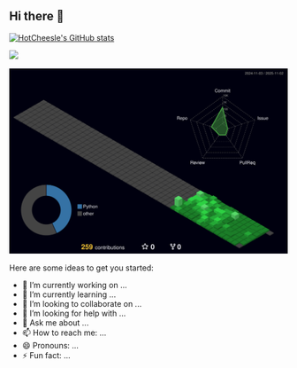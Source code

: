 ## Hi there 👋

[![HotCheesle's GitHub stats](https://github-readme-stats.vercel.app/api?username=HotCheesle&theme=onedark&show_icons=True)](https://github.com/HotCheesle/github-readme-stats)

<a href="https://solved.ac/ssho1204">
    <img src="http://mazassumnida.wtf/api/v2/generate_badge?boj=ssho1204" />
  </a>

![](./profile-3d-contrib/profile-night-green.svg)

Here are some ideas to get you started:

- 🔭 I’m currently working on ...
- 🌱 I’m currently learning ...
- 👯 I’m looking to collaborate on ...
- 🤔 I’m looking for help with ...
- 💬 Ask me about ...
- 📫 How to reach me: ...
- 😄 Pronouns: ...
- ⚡ Fun fact: ...

